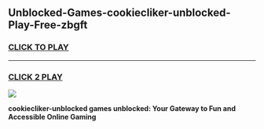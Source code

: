
## Unblocked-Games-cookiecliker-unblocked-Play-Free-zbgft
<h3>
<a href="https://premium76.site?title=cookiecliker-unblocked&ref=12A">CLICK TO PLAY</a></h3>
<hr>

<h3>
<a href="https://premium76.site?title=cookiecliker-unblocked&ref=12A">CLICK 2 PLAY</a>
  
</h3>

<a href="https://premium76.site?title=cookiecliker-unblocked&ref=12A"><img src="https://clearcache.store/games.png"></a>


**cookiecliker-unblocked games unblocked: Your Gateway to Fun and Accessible Online Gaming**
